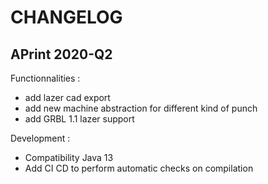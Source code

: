 # CHANGELOG

## APrint 2020-Q2

Functionnalities :

* add lazer cad export
* add new machine abstraction for different kind of punch
* add GRBL 1.1 lazer support


Development :

* Compatibility Java 13
* Add CI CD to perform automatic checks on compilation

